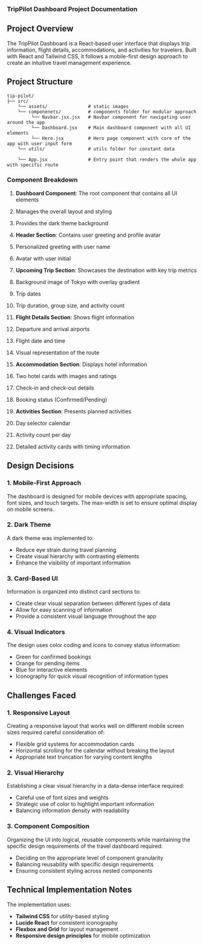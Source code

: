 ### TripPilot Dashboard Project Documentation

## Project Overview

The TripPilot Dashboard is a React-based user interface that displays trip information, flight details, accommodations, and activities for travelers. Built with React and Tailwind CSS, it follows a mobile-first design approach to create an intuitive travel management experience.

## Project Structure

```plaintext
tip-pilot/
├── src/
    └── assets/               # static images
    └── componenets/          # components folder for modular approach
         └── Navbar.jsx.jsx   # Navbar component for navigating user around the app
         └── Dashboard.jsx    # Main dashboard component with all UI elements
         └── Hero.jsx         # Hero page component with core of the app with user input form
    └── utils/                # utils folder for constant data

    └── App.jsx               # Entry point that renders the whole app with specific route

```

### Component Breakdown

1. **Dashboard Component**: The root component that contains all UI elements

1. Manages the overall layout and styling
1. Provides the dark theme background

1. **Header Section**: Contains user greeting and profile avatar

1. Personalized greeting with user name
1. Avatar with user initial

1. **Upcoming Trip Section**: Showcases the destination with key trip metrics

1. Background image of Tokyo with overlay gradient
1. Trip dates
1. Trip duration, group size, and activity count

1. **Flight Details Section**: Shows flight information

1. Departure and arrival airports
1. Flight date and time
1. Visual representation of the route

1. **Accommodation Section**: Displays hotel information

1. Two hotel cards with images and ratings
1. Check-in and check-out details
1. Booking status (Confirmed/Pending)

1. **Activities Section**: Presents planned activities

1. Day selector calendar
1. Activity count per day
1. Detailed activity cards with timing information

## Design Decisions

### 1. Mobile-First Approach

The dashboard is designed for mobile devices with appropriate spacing, font sizes, and touch targets. The max-width is set to ensure optimal display on mobile screens.

### 2. Dark Theme

A dark theme was implemented to:

- Reduce eye strain during travel planning
- Create visual hierarchy with contrasting elements
- Enhance the visibility of important information

### 3. Card-Based UI

Information is organized into distinct card sections to:

- Create clear visual separation between different types of data
- Allow for easy scanning of information
- Provide a consistent visual language throughout the app

### 4. Visual Indicators

The design uses color coding and icons to convey status information:

- Green for confirmed bookings
- Orange for pending items
- Blue for interactive elements
- Iconography for quick visual recognition of information types

## Challenges Faced

### 1. Responsive Layout

Creating a responsive layout that works well on different mobile screen sizes required careful consideration of:

- Flexible grid systems for accommodation cards
- Horizontal scrolling for the calendar without breaking the layout
- Appropriate text truncation for varying content lengths

### 2. Visual Hierarchy

Establishing a clear visual hierarchy in a data-dense interface required:

- Careful use of font sizes and weights
- Strategic use of color to highlight important information
- Balancing information density with readability

### 3. Component Composition

Organizing the UI into logical, reusable components while maintaining the specific design requirements of the travel dashboard required:

- Deciding on the appropriate level of component granularity
- Balancing reusability with specific design requirements
- Ensuring consistent styling across nested components

## Technical Implementation Notes

The implementation uses:

- **Tailwind CSS** for utility-based styling
- **Lucide React** for consistent iconography
- **Flexbox and Grid** for layout management
- **Responsive design principles** for mobile optimization
